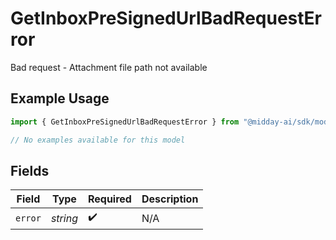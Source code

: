 # GetInboxPreSignedUrlBadRequestError

Bad request - Attachment file path not available

## Example Usage

```typescript
import { GetInboxPreSignedUrlBadRequestError } from "@midday-ai/sdk/models/errors";

// No examples available for this model
```

## Fields

| Field              | Type               | Required           | Description        |
| ------------------ | ------------------ | ------------------ | ------------------ |
| `error`            | *string*           | :heavy_check_mark: | N/A                |